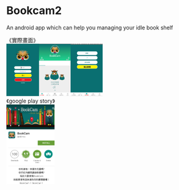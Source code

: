 # Bookcam2
An android app which can help you managing your idle book shelf

《實際畫面》</br>
<img src="https://github.com/KuanChunChen/Bookcam2/blob/master/1.png" width="50%" height="50%">
</br>
《google play story》</br>
<img src="https://github.com/KuanChunChen/Bookcam2/blob/master/2.png" width="25%" height="25%">
